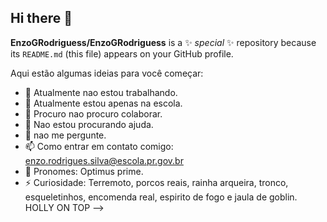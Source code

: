 ## Hi there 👋


**EnzoGRodriguess/EnzoGRodriguess** is a ✨ _special_ ✨ repository because its `README.md` (this file) appears on your GitHub profile.

Aqui estão algumas ideias para você começar:

- 🔭 Atualmente nao estou trabalhando.
- 🌱 Atualmente estou apenas na escola.
- 👯 Procuro nao procuro colaborar.
- 🤔 Nao estou procurando ajuda.
- 💬 nao me pergunte.
- 📫 Como entrar em contato comigo: enzo.rodrigues.silva@escola.pr.gov.br
- 👾 Pronomes: Optimus prime.
- ⚡ Curiosidade: Terremoto, porcos reais, rainha arqueira, tronco, esqueletinhos, encomenda real, espirito de fogo e jaula de goblin. HOLLY ON TOP
-->
